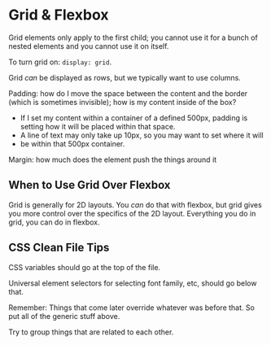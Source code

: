 # Grid & Flexbox

Grid elements only apply to the first child; you cannot use it for a bunch of nested elements and you cannot use it on itself.

To turn grid on: `display: grid`.

Grid *can* be displayed as rows, but we typically want to use columns.

Padding: how do I move the space between the content and the border (which is sometimes invisible); how is my content inside of the box?
- If I set my content within a container of a defined 500px, padding is setting how it will be placed within that space.
- A line of text may only take up 10px, so you may want to set where it will
- be within that 500px container.

Margin: how much does the element push the things around it

## When to Use Grid Over Flexbox 

Grid is generally for 2D layouts. You *can* do that with flexbox, but grid gives you more control over the specifics of the 2D layout. Everything you do in grid, you can do in flexbox.

## CSS Clean File Tips

CSS variables should go at the top of the file.

Universal element selectors for selecting font family, etc, should go below that.

Remember: Things that come later override whatever was before that. So put all of the generic stuff above.

Try to group things that are related to each other.